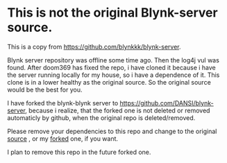 # This is not the original Blynk-server source.
This is a copy from https://github.com/blynkkk/blynk-server.

Blynk server repository was offline some time ago. Then the log4j vul was found.
After doom369 has fixed the repo, i have cloned it because i have the server running locally for my house, so i have a dependence of it.
This clone is in a lower healthy as the original source.
So the original source would be the best for you.

I have forked the blynk-blynk server to https://github.com/DANSI/blynk-server, because i realize, 
that the forked one is not deleted or removed automaticly by github, when the original repo is deleted/removed.

Please remove your dependencies to this repo and change to the original [source](https://github.com/blynkkk/blynk-server) , or my [forked](https://github.com/DANSI/blynk-server) one, if you want.

I plan to remove this repo in the future forked one.
